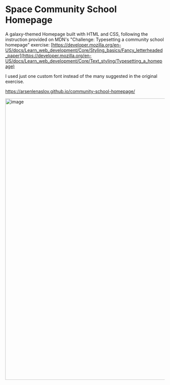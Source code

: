 # Space Community School Homepage

A galaxy-themed Homepage built with HTML and CSS, following the instruction provided on MDN's "Challenge: Typesetting a community school homepage" exercise: [https://developer.mozilla.org/en-US/docs/Learn_web_development/Core/Styling_basics/Fancy_letterheaded_paper](https://developer.mozilla.org/en-US/docs/Learn_web_development/Core/Text_styling/Typesetting_a_homepage)

I used just one custom font instead of the many suggested in the original exercise.

https://arsenlenaslov.github.io/community-school-homepage/

<img width="1342" height="890" alt="image" src="https://github.com/user-attachments/assets/aebc39a3-20bf-4ea8-bfd0-f530c74a00ce" />
